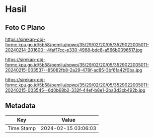 # Hasil

## Foto C Plano

https://sirekap-obj-formc.kpu.go.id/5b58/pemilu/ppwp/35/29/02/20/05/3529022005011-20240214-201600--4faf17cc-e330-4968-bdc8-a566b0096517.jpg

https://sirekap-obj-formc.kpu.go.id/5b58/pemilu/ppwp/35/29/02/20/05/3529022005011-20240215-003537--85082fb8-2a29-478f-ad85-3bf6fa42f0ba.jpg

https://sirekap-obj-formc.kpu.go.id/5b58/pemilu/ppwp/35/29/02/20/05/3529022005011-20240215-003545--6d0b68b2-332f-44ef-b8e1-2ba3d3cb492b.jpg


## Metadata

| Key        | Value               |
| ---------- | ------------------- |
| Time Stamp | 2024-02-15 03:06:03 |



